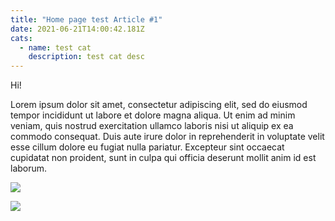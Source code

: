 ```yaml
---
title: "Home page test Article #1"
date: 2021-06-21T14:00:42.181Z
cats:
  - name: test cat
    description: test cat desc
---
```

Hi!

Lorem ipsum dolor sit amet, consectetur adipiscing elit, sed do eiusmod tempor incididunt ut labore et dolore magna aliqua. Ut enim ad minim veniam, quis nostrud exercitation ullamco laboris nisi ut aliquip ex ea commodo consequat. Duis aute irure dolor in reprehenderit in voluptate velit esse cillum dolore eu fugiat nulla pariatur. Excepteur sint occaecat cupidatat non proident, sunt in culpa qui officia deserunt mollit anim id est laborum.

![](https://external-content.duckduckgo.com/iu/?u=https%3A%2F%2Fwww.imagesource.com%2Fwp-content%2Fuploads%2F2019%2F06%2FRio.jpg&f=1&nofb=1)

![](img/sea-turtle.jpg)